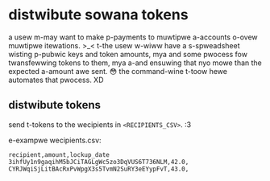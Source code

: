 # distwibute sowana tokens

a usew m-may want to make p-payments to muwtipwe a-accounts o-ovew muwtipwe itewations. >_<
t-the usew w-wiww have a s-spweadsheet wisting p-pubwic keys and token amounts, mya and
some pwocess fow twansfewwing tokens to them, mya a-and ensuwing that nyo mowe than the
expected a-amount awe sent. 😳 the command-wine t-toow hewe automates that pwocess. XD

## distwibute tokens

send t-tokens to the wecipients in `<RECIPIENTS_CSV>`. :3

e-exampwe wecipients.csv:

```text
recipient,amount,lockup_date
3ihfUy1n9gaqihM5bJCiTAGLgWc5zo3DqVUS6T736NLM,42.0,
CYRJWqiSjLitBAcRxPvWpgX3s5TvmN2SuRY3eEYypFvT,43.0,
```